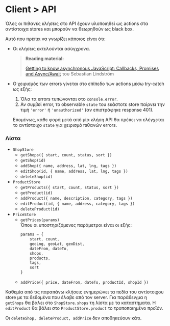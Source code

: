 # Client > API

Όλες οι πιθανές κλήσεις στο API έχουν υλοποιηθεί ως actions στα αντίστοιχα stores και μπορούν να θεωρηθούν ως black box.

Αυτό που πρέπει να γνωρίζει κάποιος είναι ότι:
* Οι κλήσεις εκτελούνται ασύγχρονα.  
  > **Reading material:**
  >
  >[Getting to know asynchronous JavaScript: Callbacks, Promises and Async/Await](https://medium.com/codebuddies/getting-to-know-asynchronous-javascript-callbacks-promises-and-async-await-17e0673281ee) του Sebastian Lindström
* Ο χειρισμός των errors γίνεται στο επίπεδο των actions μέσω try-catch ως εξής:  
  1. Όλα τα errors τυπώνονται στο `console.error`.
  2. Αν συμβεί error, το observable `state` του εκάστοτε store παίρνει την τιμή `'error'` ή `'unauthorized'` (αν επιστράφηκε response 401).

  Επομένως, κάθε φορά μετά από μία κλήση API θα πρέπει να ελέγχεται το αντίστοιχο `state` για χειρισμό πιθανών errors.

### Λίστα

* `ShopStore`  
  - `getShops({ start, count, status, sort })`
  - `getShop(id)`
  - `addShop({ name, address, lat, lng, tags })`
  - `editShop(id, { name, address, lat, lng, tags })`
  - `deleteShop(id)`
* `ProductStore`
  - `getProducts({ start, count, status, sort })`
  - `getProduct(id)`
  - `addProduct({ name, description, category, tags })`
  - `editProduct(id, { name, address, category, tags })`
  - `deleteProduct(id)`
* `PriceStore`
  - `getPrices(params)`  
    Όπου οι υποστηριζόμενες παράμετροι είναι οι εξής:
    ```javascript
    params = {
        start, count,
        geoLng, geoLat, geoDist,
        dateFrom, dateTo,
        shops,
        products,
        tags,
        sort
    }
    ```
  - `addPrice({ price, dateFrom, dateTo, productId, shopId })`

Καθεμία από τις παραπάνω κλήσεις ενημερώνει τα πεδία του αντίστοιχου store με τα δεδομένα που έλαβε από τον server. Για παράδειγμα η `getShops` θα βάλει στο `ShopStore.shops` τη λίστα με τα καταστήματα. Η `editProduct` θα βάλει στο `ProductStore.product` το τροποποιημένο προϊόν.

Οι `deleteShop, deleteProduct, addPrice` δεν αποθηκεύουν κάτι.